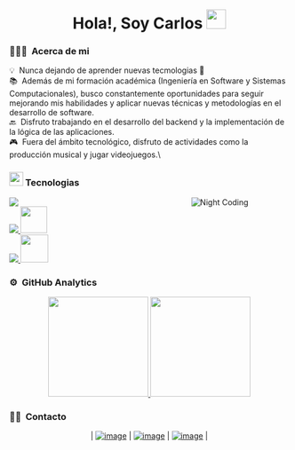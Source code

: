<h1 align="center">Hola!, Soy Carlos <img src=
"https://media.giphy.com/media/hvRJCLFzcasrR4ia7z/giphy.gif" width="35"></h1>

<!-- ## 👋 &nbsp;Hey there! I'm Aditya -->

### 👨🏻‍💻 &nbsp;Acerca de mi

💡 &nbsp;Nunca dejando de aprender nuevas tecmologias 💪\
📚 &nbsp;Además de mi formación académica (Ingeniería en Software y Sistemas Computacionales), busco constantemente oportunidades para seguir mejorando mis habilidades y aplicar nuevas técnicas y metodologías en el desarrollo de software.\
🔙 &nbsp;Disfruto trabajando en el desarrollo del backend y la implementación de la lógica de las aplicaciones.\
🎮 &nbsp;Fuera del ámbito tecnológico, disfruto de actividades como la producción musical y jugar videojuegos.\


### <img src="https://media2.giphy.com/media/QssGEmpkyEOhBCb7e1/giphy.gif?cid=ecf05e47a0n3gi1bfqntqmob8g9aid1oyj2wr3ds3mg700bl&rid=giphy.gif" width ="25"><b> Tecnologias</b>

<div style="overflow: auto;">
    <div style="float: left; width: 60%;">
        <!-- <a href="https://skillicons.dev">
            <img src="https://skillicons.dev/icons?i=git,css,discord,docker,postgres,prisma,pug,dynamodb,express,figma,firebase,redis,github,html,java,js,linux,md,materialui,nginx,mongodb,mysql,nextjs,nodejs,postman,py,react,redux,tailwind,ts,vscode,kubernetes&perline=14" />
        </a> -->
        <a href="https://skillicons.dev">
            <img src="https://skillicons.dev/icons?i=html,css,bootstrap,js,php,cs&perline=14" /> <br>
        </a>
        <a href="https://skillicons.dev">
            <img src="https://skillicons.dev/icons?i=mysql&perline=14" />
            <img src="https://cdn-icons-png.flaticon.com/512/5968/5968409.png" width="48"/><br>
        </a>
        <a href="https://skillicons.dev">
            <img src="https://skillicons.dev/icons?i=git,github,vscode,visualstudio,npm" />
            <img src="https://cdn-icons-png.flaticon.com/512/919/919840.png" width="50"/>
        </a>
    </div>
    <div style="float: right; width: 35%;">
        <!-- Imagen -->
        <img alt="Night Coding" src="https://media.giphy.com/media/v1.Y2lkPTc5MGI3NjExbmxiMjd3djN2MnU2MG12ZmM0c2h6NDcyYnNjaTZlejFxZGp4Z3NqaCZlcD12MV9pbnRlcm5hbF9naWZfYnlfaWQmY3Q9Zw/qgQUggAC3Pfv687qPC/giphy.gif" />
    </div>
</div>



### ⚙️ &nbsp;GitHub Analytics

<p align="center">
<a href="https://github.com/Carlos-MKR">
  <img height="180em" src="https://github-readme-stats-eight-theta.vercel.app/api?username=Carlos-MKR&show_icons=true&theme=algolia&include_all_commits=true&count_private=true"/>
  <img height="180em" src="https://github-readme-stats-eight-theta.vercel.app/api/top-langs/?username=Carlos-MKR&layout=compact&langs_count=8&theme=algolia"/>
</a>
</p>

### 🤝🏻 &nbsp;Contacto

<div align="center">
  
| [![image](https://img.shields.io/badge/LinkedIn-0077B5?style=for-the-badge&logo=linkedin&logoColor=white)](https://www.linkedin.com/in/carlos-saavedra-dev/) | [![image](https://img.shields.io/badge/Instagram-E4405F?style=for-the-badge&logo=instagram&logoColor=white)](https://www.instagram.com/mankar.cs/) | [![image](https://img.shields.io/badge/Gmail-D14836?style=for-the-badge&logo=gmail&logoColor=white)](mailto:produtor.saavedracarlos0066@gmail.com) |
  
</div>

